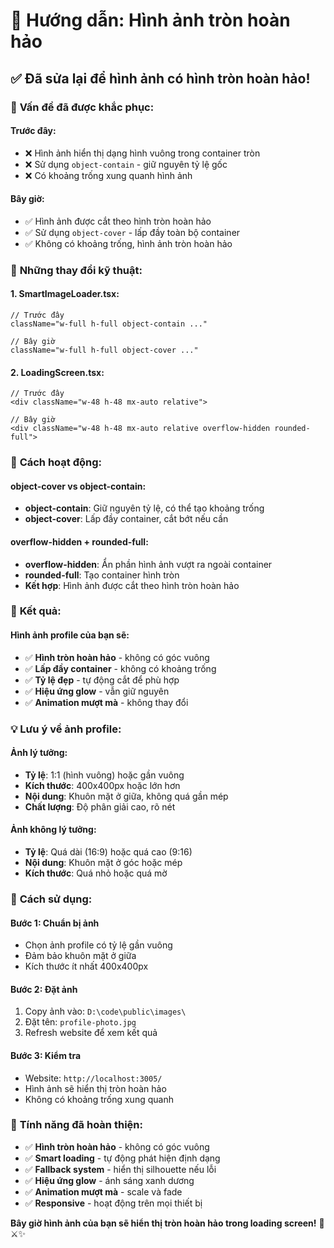 # 🔄 Hướng dẫn: Hình ảnh tròn hoàn hảo

## ✅ **Đã sửa lại để hình ảnh có hình tròn hoàn hảo!**

### 🎯 **Vấn đề đã được khắc phục:**

#### **Trước đây:**
- ❌ Hình ảnh hiển thị dạng hình vuông trong container tròn
- ❌ Sử dụng `object-contain` - giữ nguyên tỷ lệ gốc
- ❌ Có khoảng trống xung quanh hình ảnh

#### **Bây giờ:**
- ✅ Hình ảnh được cắt theo hình tròn hoàn hảo
- ✅ Sử dụng `object-cover` - lấp đầy toàn bộ container
- ✅ Không có khoảng trống, hình ảnh tròn hoàn hảo

### 🔧 **Những thay đổi kỹ thuật:**

#### **1. SmartImageLoader.tsx:**
```tsx
// Trước đây
className="w-full h-full object-contain ..."

// Bây giờ  
className="w-full h-full object-cover ..."
```

#### **2. LoadingScreen.tsx:**
```tsx
// Trước đây
<div className="w-48 h-48 mx-auto relative">

// Bây giờ
<div className="w-48 h-48 mx-auto relative overflow-hidden rounded-full">
```

### 📸 **Cách hoạt động:**

#### **object-cover vs object-contain:**
- **object-contain**: Giữ nguyên tỷ lệ, có thể tạo khoảng trống
- **object-cover**: Lấp đầy container, cắt bớt nếu cần

#### **overflow-hidden + rounded-full:**
- **overflow-hidden**: Ẩn phần hình ảnh vượt ra ngoài container
- **rounded-full**: Tạo container hình tròn
- **Kết hợp**: Hình ảnh được cắt theo hình tròn hoàn hảo

### 🎨 **Kết quả:**

#### **Hình ảnh profile của bạn sẽ:**
- ✅ **Hình tròn hoàn hảo** - không có góc vuông
- ✅ **Lấp đầy container** - không có khoảng trống
- ✅ **Tỷ lệ đẹp** - tự động cắt để phù hợp
- ✅ **Hiệu ứng glow** - vẫn giữ nguyên
- ✅ **Animation mượt mà** - không thay đổi

### 💡 **Lưu ý về ảnh profile:**

#### **Ảnh lý tưởng:**
- **Tỷ lệ**: 1:1 (hình vuông) hoặc gần vuông
- **Kích thước**: 400x400px hoặc lớn hơn
- **Nội dung**: Khuôn mặt ở giữa, không quá gần mép
- **Chất lượng**: Độ phân giải cao, rõ nét

#### **Ảnh không lý tưởng:**
- **Tỷ lệ**: Quá dài (16:9) hoặc quá cao (9:16)
- **Nội dung**: Khuôn mặt ở góc hoặc mép
- **Kích thước**: Quá nhỏ hoặc quá mờ

### 🚀 **Cách sử dụng:**

#### **Bước 1: Chuẩn bị ảnh**
- Chọn ảnh profile có tỷ lệ gần vuông
- Đảm bảo khuôn mặt ở giữa
- Kích thước ít nhất 400x400px

#### **Bước 2: Đặt ảnh**
1. Copy ảnh vào: `D:\code\public\images\`
2. Đặt tên: `profile-photo.jpg`
3. Refresh website để xem kết quả

#### **Bước 3: Kiểm tra**
- Website: `http://localhost:3005/`
- Hình ảnh sẽ hiển thị tròn hoàn hảo
- Không có khoảng trống xung quanh

### 🎯 **Tính năng đã hoàn thiện:**

- ✅ **Hình tròn hoàn hảo** - không có góc vuông
- ✅ **Smart loading** - tự động phát hiện định dạng
- ✅ **Fallback system** - hiển thị silhouette nếu lỗi
- ✅ **Hiệu ứng glow** - ánh sáng xanh dương
- ✅ **Animation mượt mà** - scale và fade
- ✅ **Responsive** - hoạt động trên mọi thiết bị

**Bây giờ hình ảnh của bạn sẽ hiển thị tròn hoàn hảo trong loading screen!** 🌊⚔️✨
